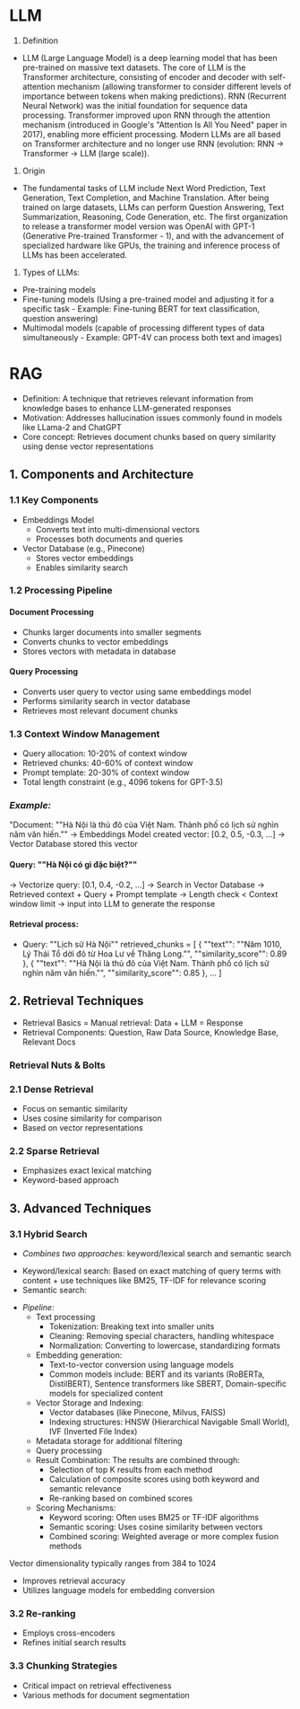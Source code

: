 # LLM
1. Definition
- LLM (Large Language Model) is a deep learning model that has been pre-trained on massive text datasets. The core of LLM is the Transformer architecture, consisting of encoder and decoder with self-attention mechanism (allowing transformer to consider different levels of importance between tokens when making predictions). RNN (Recurrent Neural Network) was the initial foundation for sequence data processing. Transformer improved upon RNN through the attention mechanism (introduced in Google's "Attention Is All You Need" paper in 2017), enabling more efficient processing. Modern LLMs are all based on Transformer architecture and no longer use RNN (evolution: RNN → Transformer → LLM (large scale)).

1. Origin
- The fundamental tasks of LLM include Next Word Prediction, Text Generation, Text Completion, and Machine Translation. After being trained on large datasets, LLMs can perform Question Answering, Text Summarization, Reasoning, Code Generation, etc. The first organization to release a transformer model version was OpenAI with GPT-1 (Generative Pre-trained Transformer - 1), and with the advancement of specialized hardware like GPUs, the training and inference process of LLMs has been accelerated.

1. Types of LLMs:
- Pre-training models
- Fine-tuning models (Using a pre-trained model and adjusting it for a specific task - Example: Fine-tuning BERT for text classification, question answering)
- Multimodal models (capable of processing different types of data simultaneously - Example: GPT-4V can process both text and images)


# RAG
- Definition: A technique that retrieves relevant information from knowledge bases to enhance LLM-generated responses
- Motivation: Addresses hallucination issues commonly found in models like LLama-2 and ChatGPT
- Core concept: Retrieves document chunks based on query similarity using dense vector representations

## 1. Components and Architecture

### 1.1 Key Components
- Embeddings Model
  - Converts text into multi-dimensional vectors
  - Processes both documents and queries
- Vector Database (e.g., Pinecone)
  - Stores vector embeddings
  - Enables similarity search

### 1.2 Processing Pipeline
#### Document Processing
- Chunks larger documents into smaller segments
- Converts chunks to vector embeddings
- Stores vectors with metadata in database

#### Query Processing
- Converts user query to vector using same embeddings model
- Performs similarity search in vector database
- Retrieves most relevant document chunks

### 1.3 Context Window Management
- Query allocation: 10-20% of context window
- Retrieved chunks: 40-60% of context window
- Prompt template: 20-30% of context window
- Total length constraint (e.g., 4096 tokens for GPT-3.5)

### *Example:*
"Document: ""Hà Nội là thủ đô của Việt Nam. Thành phố có lịch sử nghìn năm văn hiến.""
-> Embeddings Model created vector: [0.2, 0.5, -0.3, ...]
-> Vector Database stored this vector

#### Query: ""Hà Nội có gì đặc biệt?""
-> Vectorize query: [0.1, 0.4, -0.2, ...]
-> Search in Vector Database
-> Retrieved context + Query + Prompt template 
-> Length check < Context window limit
-> input into LLM to generate the response

#### Retrieval process:
- Query: ""Lịch sử Hà Nội""
retrieved_chunks = [
    {
        ""text"": ""Năm 1010, Lý Thái Tổ dời đô từ Hoa Lư về Thăng Long."",
        ""similarity_score"": 0.89
    },
    {
        ""text"": ""Hà Nội là thủ đô của Việt Nam. Thành phố có lịch sử nghìn năm văn hiến."",
        ""similarity_score"": 0.85
    },
    ...
]
## 2. Retrieval Techniques
- Retrieval Basics = Manual retrieval: Data + LLM = Response
- Retrieval Components: Question, Raw Data Source, Knowledge Base, Relevant Docs
### Retrieval Nuts & Bolts

### 2.1 Dense Retrieval
- Focus on semantic similarity
- Uses cosine similarity for comparison
- Based on vector representations

### 2.2 Sparse Retrieval
- Emphasizes exact lexical matching
- Keyword-based approach

## 3. Advanced Techniques

### 3.1 Hybrid Search
- *Combines two approaches:* keyword/lexical search and semantic search
+ Keyword/lexical search: Based on exact matching of query terms with content + use techniques like BM25, TF-IDF for relevance scoring
+ Semantic search: 
- *Pipeline:* 
  + Text processing
    - Tokenization: Breaking text into smaller units
    - Cleaning: Removing special characters, handling whitespace
    - Normalization: Converting to lowercase, standardizing formats
  + Embedding generation: 
    - Text-to-vector conversion using language models
    - Common models include: BERT and its variants (RoBERTa, DistilBERT), Sentence transformers like SBERT, Domain-specific models for specialized content
  + Vector Storage and Indexing:
    - Vector databases (like Pinecone, Milvus, FAISS)
    - Indexing structures: HNSW (Hierarchical Navigable Small World), IVF (Inverted File Index)
  + Metadata storage for additional filtering
  + Query processing
  + Result Combination: The results are combined through:
    * Selection of top K results from each method
    * Calculation of composite scores using both keyword and semantic relevance
    * Re-ranking based on combined scores
  + Scoring Mechanisms:
    * Keyword scoring: Often uses BM25 or TF-IDF algorithms
    * Semantic scoring: Uses cosine similarity between vectors
    * Combined scoring: Weighted average or more complex fusion methods

Vector dimensionality typically ranges from 384 to 1024

- Improves retrieval accuracy
- Utilizes language models for embedding conversion

### 3.2 Re-ranking
- Employs cross-encoders
- Refines initial search results

### 3.3 Chunking Strategies
- Critical impact on retrieval effectiveness
- Various methods for document segmentation